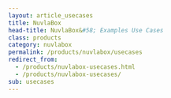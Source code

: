 ```yaml
---
layout: article_usecases
title: NuvlaBox
head-title: NuvlaBox&#58; Examples Use Cases
class: products
category: nuvlabox
permalink: /products/nuvlabox/usecases
redirect_from:
  - /products/nuvlabox-usecases.html
  - /products/nuvlabox-usecases/
sub: usecases
---
```

